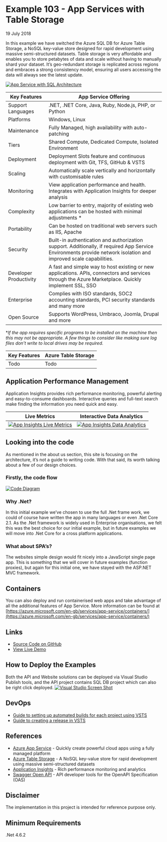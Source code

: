# Example 103 - App Services with Table Storage
19 July 2018

In this example we have switched the Azure SQL DB for Azure Table Storage, a NoSQL key-value store designed for rapid development using massive semi-structured datasets.
Table storage is very affordable and enables you to store petabytes of data and scale without having to manually shard your dataset. 
It’s geo-redundant storage is replicated across regions and embraces a strong consistency model, ensuring all users accessing the data will always see the latest update.

[![App Service with SQL Architecture](https://www.azurelists.com/images/architecture103.png)](https://www.azurelists.com/images/architecture103.png)


Key Features | App Service Offering	
-- | --	
Support Languages | .NET, .NET Core, Java, Ruby, Node.js, PHP, or Python	
Platforms |	Windows, Linux
Maintenance | Fully Managed, high availability with auto-patching	
Tiers |	Shared Compute, Dedicated Compute, Isolated Environment	
Deployment |	Deployment Slots feature and continuous deployment with Git, TFS, GitHub & VSTS		
Scaling |	Automatically scale vertically and horizontally with customisable rules
Monitoring | View application performance and health. Integrates with Application Insights for deeper analysis
Complexity | Low barrier to entry, majority of existing web applications can be hosted with minimal adjustments * 
Portability | Can be hosted on traditional web servers such as IIS, Apache	
Security | Built-in authentication and authorization support. Additionally, if required App Service Environments provide network isolation and improved scale capabilities.
Developer Productivity | A fast and simple way to host existing or new applications. APIs, connectors and services through the Azure Marketplace. Quickly implement SSL, SSO
Enterprise | Complies with ISO standards, SOC2 accounting standards, PCI security standards and many more
Open Source | Supports WordPress, Umbraco, Joomla, Drupal and more


**If the app requires specific programs to be installed on the machine then this may not be appropriate. A few things to consider like making sure log files don’t write to local drives may be required.*

Key Features | Azure Table Storage
-- | --	
Todo | Todo


## Application Performance Management
Application Insights provides rich performance monitoring, powerful alerting and easy-to-consume dashboards. Interactive queries and full-text search make finding the information you need quick and easy.

| Live Metrics | Interactive Data Analytics |
| --- | ---	|
| [![App Insights Live Metrics](https://www.azurelists.com/images/AppInsights.png)](https://www.azurelists.com/images/AppInsights.png) | [![App Insights Data Analytics](https://www.azurelists.com/images/AppInsightsQuery.png)](https://www.azurelists.com/images/AppInsightsQuery.png) |


## Looking into the code
As mentioned in the about us section, this site is focusing on the architecture, it’s not a guide to writing code. With that said, its worth talking about a few of our design choices. 

### Firstly, the code flow

[![Code Diagram](https://www.azurelists.com/images/101Codeflow.png)](https://www.azurelists.com/images/101Codeflow.png)

### Why .Net?
In this initial example we’ve chosen to use the full .Net frame work, we could of course have written the app in many languages or even .Net Core 2.1. As the .Net framework is widely used in Enterprise organisations, we felt this was the best choice for our initial example, but in future examples we will move into .Net Core for a cross platform applications. 

### What about SPA’s?
The websites simple design would fit nicely into a JavaScript single page app. This is something that we will cover in future examples (function proxies), but again for this initial one, we have stayed with the ASP.NET MVC framework. 

## Containers				
You can also deploy and run containerised web apps and take advantage of all the additional features of App Service. More information can be found at [https://azure.microsoft.com/en-gb/services/app-service/containers/](https://azure.microsoft.com/en-gb/services/app-service/containers/)	

## Links

*   [Source Code on GitHub](https://github.com/AzureDemos/AzureLists/tree/master/101-AppServicesWithSQLDB/)
*   [View Live Demo](https://demo.azurelists.com)

## How to Deploy the Examples

Both the API and Website solutions can be deployed via Visual Studio Publish tools, and the API project contains SQL DB project which can also be right click deployed.
[![Visual Studio Screen Shot](https://www.azurelists.com/images/deploySQLDB.png)](https://www.azurelists.com/images/deploySQLDB.png)

## DevOps
*   [Guide to setting up automated builds for each project using VSTS](https://docs.microsoft.com/en-us/vsts/build-release/apps/aspnet/build-aspnet-4?view=vsts&tabs=vsts)
*   [Guide to creating a release in VSTS](https://docs.microsoft.com/en-us/vsts/build-release/apps/cd/deploy-webdeploy-webapps?view=vsts)

## References

*   [Azure App Service](https://azure.microsoft.com/en-gb/services/app-service/) - Quickly create powerful cloud apps using a fully managed platform
*   [Azure Table Storage](https://azure.microsoft.com/en-gb/services/storage/tables/) - A NoSQL key-value store for rapid development using massive semi-structured datasets
*   [Application Insights](https://docs.microsoft.com/en-us/azure/application-insights/app-insights-overview) - Rich performance monitoring and analytics
*   [Swagger Open API](https://swagger.io/) - API developer tools for the OpenAPI Specification (OAS)

## Disclaimer
The implementation in this project is intended for reference purpose only.

## Minimum Requirements
.Net 4.6.2


